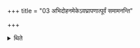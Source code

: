 +++
title = "03 अभिदोहनमेकेऽवघ्रापणात्पूर्वं समामनन्ति"

+++

<details><summary>थिते</summary>

अभिदोहनमेकेऽवघ्रापणात्पूर्वं समामनन्ति ३
</details>
